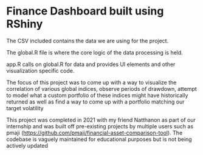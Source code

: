# Finance Dashboard built using RShiny

The CSV included contains the data we are using for the project.

The global.R file is where the core logic of the data processing is held.

app.R calls on global.R for data and provides UI elements and other visualization specific code.

The focus of this project was to come up with a way to visualize the correlation of various global indices, observe periods of drawdown, attempt to model what a custom portfolio of these indices might have historically returned as well as find a way to come up with a portfolio matching our target volatility

This project was completed in 2021 with my friend Natthanon as part of our internship and was built off pre-existing projects by multiple users such as pmaji (https://github.com/pmaji/financial-asset-comparison-tool). The codebase is vaguely maintained for educational purposes but is not being actively updated
